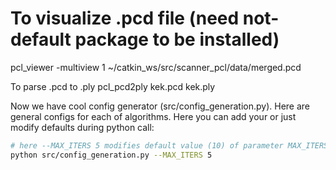 #  To visualize .pcd file (need not-default package to be installed)
pcl_viewer -multiview 1 ~/catkin_ws/src/scanner_pcl/data/merged.pcd 

To parse .pcd to .ply
pcl_pcd2ply kek.pcd kek.ply



Now we have cool config generator (src/config_generation.py). Here are general configs
for each of algorithms. Here you can add your or just modify defaults during python
call:
```bash
# here --MAX_ITERS 5 modifies default value (10) of parameter MAX_ITERS of ICP to 5.
python src/config_generation.py --MAX_ITERS 5 
```